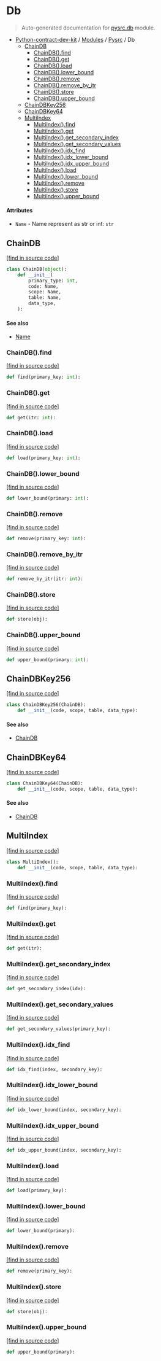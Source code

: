 # Db

> Auto-generated documentation for [pysrc.db](https://github.com/uuosio/python-contract-dev-kit/blob/master/pysrc/db.py) module.

- [Python-contract-dev-kit](../README.md#python-contract-dev-kit) / [Modules](../MODULES.md#python-contract-dev-kit-modules) / [Pysrc](index.md#pysrc) / Db
    - [ChainDB](#chaindb)
        - [ChainDB().find](#chaindbfind)
        - [ChainDB().get](#chaindbget)
        - [ChainDB().load](#chaindbload)
        - [ChainDB().lower_bound](#chaindblower_bound)
        - [ChainDB().remove](#chaindbremove)
        - [ChainDB().remove_by_itr](#chaindbremove_by_itr)
        - [ChainDB().store](#chaindbstore)
        - [ChainDB().upper_bound](#chaindbupper_bound)
    - [ChainDBKey256](#chaindbkey256)
    - [ChainDBKey64](#chaindbkey64)
    - [MultiIndex](#multiindex)
        - [MultiIndex().find](#multiindexfind)
        - [MultiIndex().get](#multiindexget)
        - [MultiIndex().get_secondary_index](#multiindexget_secondary_index)
        - [MultiIndex().get_secondary_values](#multiindexget_secondary_values)
        - [MultiIndex().idx_find](#multiindexidx_find)
        - [MultiIndex().idx_lower_bound](#multiindexidx_lower_bound)
        - [MultiIndex().idx_upper_bound](#multiindexidx_upper_bound)
        - [MultiIndex().load](#multiindexload)
        - [MultiIndex().lower_bound](#multiindexlower_bound)
        - [MultiIndex().remove](#multiindexremove)
        - [MultiIndex().store](#multiindexstore)
        - [MultiIndex().upper_bound](#multiindexupper_bound)

#### Attributes

- `Name` - Name represent as str or int: `str`

## ChainDB

[[find in source code]](https://github.com/uuosio/python-contract-dev-kit/blob/master/pysrc/db.py#L17)

```python
class ChainDB(object):
    def __init__(
        primary_type: int,
        code: Name,
        scope: Name,
        table: Name,
        data_type,
    ):
```

#### See also

- [Name](#name)

### ChainDB().find

[[find in source code]](https://github.com/uuosio/python-contract-dev-kit/blob/master/pysrc/db.py#L42)

```python
def find(primary_key: int):
```

### ChainDB().get

[[find in source code]](https://github.com/uuosio/python-contract-dev-kit/blob/master/pysrc/db.py#L45)

```python
def get(itr: int):
```

### ChainDB().load

[[find in source code]](https://github.com/uuosio/python-contract-dev-kit/blob/master/pysrc/db.py#L63)

```python
def load(primary_key: int):
```

### ChainDB().lower_bound

[[find in source code]](https://github.com/uuosio/python-contract-dev-kit/blob/master/pysrc/db.py#L60)

```python
def lower_bound(primary: int):
```

### ChainDB().remove

[[find in source code]](https://github.com/uuosio/python-contract-dev-kit/blob/master/pysrc/db.py#L77)

```python
def remove(primary_key: int):
```

### ChainDB().remove_by_itr

[[find in source code]](https://github.com/uuosio/python-contract-dev-kit/blob/master/pysrc/db.py#L86)

```python
def remove_by_itr(itr: int):
```

### ChainDB().store

[[find in source code]](https://github.com/uuosio/python-contract-dev-kit/blob/master/pysrc/db.py#L69)

```python
def store(obj):
```

### ChainDB().upper_bound

[[find in source code]](https://github.com/uuosio/python-contract-dev-kit/blob/master/pysrc/db.py#L54)

```python
def upper_bound(primary: int):
```

## ChainDBKey256

[[find in source code]](https://github.com/uuosio/python-contract-dev-kit/blob/master/pysrc/db.py#L93)

```python
class ChainDBKey256(ChainDB):
    def __init__(code, scope, table, data_type):
```

#### See also

- [ChainDB](#chaindb)

## ChainDBKey64

[[find in source code]](https://github.com/uuosio/python-contract-dev-kit/blob/master/pysrc/db.py#L89)

```python
class ChainDBKey64(ChainDB):
    def __init__(code, scope, table, data_type):
```

#### See also

- [ChainDB](#chaindb)

## MultiIndex

[[find in source code]](https://github.com/uuosio/python-contract-dev-kit/blob/master/pysrc/db.py#L97)

```python
class MultiIndex():
    def __init__(code, scope, table, data_type):
```

### MultiIndex().find

[[find in source code]](https://github.com/uuosio/python-contract-dev-kit/blob/master/pysrc/db.py#L110)

```python
def find(primary_key):
```

### MultiIndex().get

[[find in source code]](https://github.com/uuosio/python-contract-dev-kit/blob/master/pysrc/db.py#L113)

```python
def get(itr):
```

### MultiIndex().get_secondary_index

[[find in source code]](https://github.com/uuosio/python-contract-dev-kit/blob/master/pysrc/db.py#L205)

```python
def get_secondary_index(idx):
```

### MultiIndex().get_secondary_values

[[find in source code]](https://github.com/uuosio/python-contract-dev-kit/blob/master/pysrc/db.py#L119)

```python
def get_secondary_values(primary_key):
```

### MultiIndex().idx_find

[[find in source code]](https://github.com/uuosio/python-contract-dev-kit/blob/master/pysrc/db.py#L214)

```python
def idx_find(index, secondary_key):
```

### MultiIndex().idx_lower_bound

[[find in source code]](https://github.com/uuosio/python-contract-dev-kit/blob/master/pysrc/db.py#L223)

```python
def idx_lower_bound(index, secondary_key):
```

### MultiIndex().idx_upper_bound

[[find in source code]](https://github.com/uuosio/python-contract-dev-kit/blob/master/pysrc/db.py#L218)

```python
def idx_upper_bound(index, secondary_key):
```

### MultiIndex().load

[[find in source code]](https://github.com/uuosio/python-contract-dev-kit/blob/master/pysrc/db.py#L141)

```python
def load(primary_key):
```

### MultiIndex().lower_bound

[[find in source code]](https://github.com/uuosio/python-contract-dev-kit/blob/master/pysrc/db.py#L211)

```python
def lower_bound(primary):
```

### MultiIndex().remove

[[find in source code]](https://github.com/uuosio/python-contract-dev-kit/blob/master/pysrc/db.py#L168)

```python
def remove(primary_key):
```

### MultiIndex().store

[[find in source code]](https://github.com/uuosio/python-contract-dev-kit/blob/master/pysrc/db.py#L147)

```python
def store(obj):
```

### MultiIndex().upper_bound

[[find in source code]](https://github.com/uuosio/python-contract-dev-kit/blob/master/pysrc/db.py#L208)

```python
def upper_bound(primary):
```

